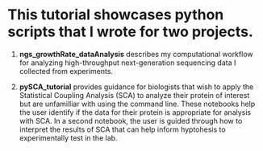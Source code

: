 # This tutorial showcases python scripts that I wrote for two projects. 

1. **ngs_growthRate_dataAnalysis** describes my computational workflow for analyzing high-throughput next-generation sequencing data I collected from experiments. 

2. **pySCA_tutorial** provides guidance for biologists that wish to apply the Statistical Coupling Analysis (SCA) to analyze their protein of interest but are unfamilliar with using the command line. These notebooks help the user identify if the data for their protein is appropriate for analysis with SCA. In a second notebook, the user is guided through how to interpret the results of SCA that can help inform hyptohesis to experimentally test in the lab. 
